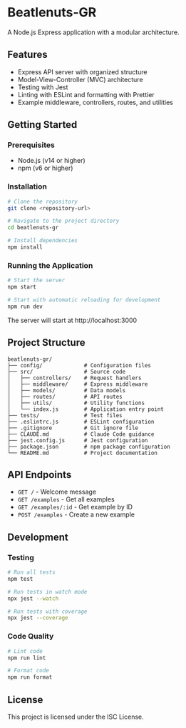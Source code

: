 # Beatlenuts-GR

A Node.js Express application with a modular architecture.

## Features

- Express API server with organized structure
- Model-View-Controller (MVC) architecture
- Testing with Jest
- Linting with ESLint and formatting with Prettier
- Example middleware, controllers, routes, and utilities

## Getting Started

### Prerequisites

- Node.js (v14 or higher)
- npm (v6 or higher)

### Installation

```bash
# Clone the repository
git clone <repository-url>

# Navigate to the project directory
cd beatlenuts-gr

# Install dependencies
npm install
```

### Running the Application

```bash
# Start the server
npm start

# Start with automatic reloading for development
npm run dev
```

The server will start at http://localhost:3000

## Project Structure

```
beatlenuts-gr/
├── config/             # Configuration files
├── src/                # Source code
│   ├── controllers/    # Request handlers
│   ├── middleware/     # Express middleware
│   ├── models/         # Data models
│   ├── routes/         # API routes
│   ├── utils/          # Utility functions
│   └── index.js        # Application entry point
├── tests/              # Test files
├── .eslintrc.js        # ESLint configuration
├── .gitignore          # Git ignore file
├── CLAUDE.md           # Claude Code guidance
├── jest.config.js      # Jest configuration
├── package.json        # npm package configuration
└── README.md           # Project documentation
```

## API Endpoints

- `GET /` - Welcome message
- `GET /examples` - Get all examples
- `GET /examples/:id` - Get example by ID
- `POST /examples` - Create a new example

## Development

### Testing

```bash
# Run all tests
npm test

# Run tests in watch mode
npx jest --watch

# Run tests with coverage
npx jest --coverage
```

### Code Quality

```bash
# Lint code
npm run lint

# Format code
npm run format
```

## License

This project is licensed under the ISC License.